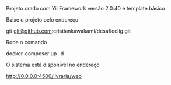 Projeto crado com Yii Framework versão 2.0.40 e template básico

Baixe o projeto pelo endereço

git git@github.com:cristiankawakami/desafioclig.git

Rode o comando 

docker-composer up -d

O sistema está disponível no endereço 

http://0.0.0.0:4500/livraria/web
